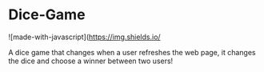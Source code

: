 # Dice-Game
![made-with-javascript](https://img.shields.io/

A dice game that changes when a user refreshes the web page, it changes the dice and choose a winner between two users!
